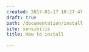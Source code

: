 ```yaml
---
created: 2017-01-17 10:27:47
draft: true
path: /documentation/install
site: sensibilis
title: How to install

---
```

